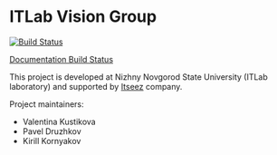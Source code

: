 # ITLab Vision Group

[![Build Status](https://travis-ci.org/UNN-VMK-Software/itlab-vision.png?branch=master)](https://travis-ci.org/UNN-VMK-Software/itlab-vision)

[Documentation Build Status](https://readthedocs.org/builds/itlab-vision)

This project is developed at Nizhny Novgorod State University (ITLab laboratory) and supported by [Itseez](http://itseez.com) company.

Project maintainers:

  - Valentina Kustikova
  - Pavel Druzhkov
  - Kirill Kornyakov

